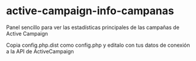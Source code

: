 # active-campaign-info-campanas
Panel sencillo para ver las estadísticas principales de las campañas de Active Campaign

Copia config.php.dist como config.php y editalo con tus datos de conexión a la API de ActiveCampaign
